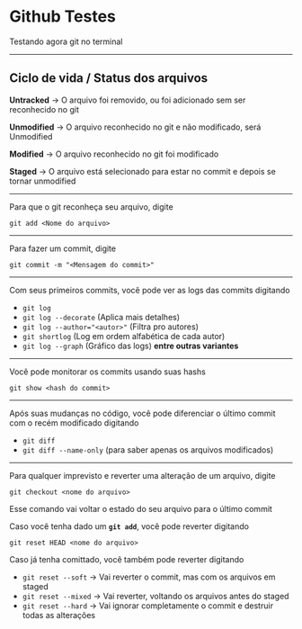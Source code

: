 # Github Testes

Testando agora git no terminal

---

## Ciclo de vida / Status dos arquivos

**Untracked** -> O arquivo foi removido, ou foi adicionado sem ser reconhecido no git

**Unmodified** -> O arquivo reconhecido no git e não modificado, será Unmodified

**Modified** -> O arquivo reconhecido no git foi modificado

**Staged** -> O arquivo está selecionado para estar no commit e depois se tornar unmodified

---

Para que o git reconheça seu arquivo, digite

`git add <Nome do arquivo>`

---

Para fazer um commit, digite

`git commit -m "<Mensagem do commit>"`

---

Com seus primeiros commits, você pode ver as logs das commits digitando

- `git log`
- `git log --decorate` (Aplica mais detalhes)
- `git log --author="<autor>"` (Filtra pro autores)
- `git shortlog` (Log em ordem alfabética de cada autor)
- `git log --graph` (Gráfico das logs)
**entre outras variantes**

---

Você pode monitorar os commits usando suas hashs

`git show <hash do commit>`

---

Após suas mudanças no código, você pode diferenciar o último commit com o recém modificado digitando

- `git diff`
- `git diff --name-only` (para saber apenas os arquivos modificados)

---

Para qualquer imprevisto e reverter uma alteração de um arquivo, digite

`git checkout <nome do arquivo>`

Esse comando vai voltar o estado do seu arquivo para o último commit

Caso você tenha dado um **`git add`**, você pode reverter digitando

`git reset HEAD <nome do arquivo>`

Caso já tenha comittado, você também pode reverter digitando

- `git reset --soft` -> Vai reverter o commit, mas com os arquivos em staged
- `git reset --mixed` -> Vai reverter, voltando os arquivos antes do staged
- `git reset --hard` -> Vai ignorar completamente o commit e destruir todas as alterações





